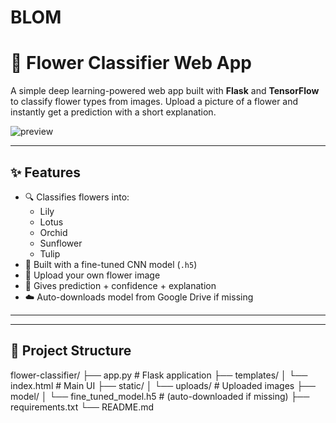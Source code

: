 # BLOM
# 🌸 Flower Classifier Web App

A simple deep learning-powered web app built with **Flask** and **TensorFlow** to classify flower types from images. Upload a picture of a flower and instantly get a prediction with a short explanation.

![preview](static/logo.png)

---

## ✨ Features

- 🔍 Classifies flowers into:
  - Lily
  - Lotus
  - Orchid
  - Sunflower
  - Tulip
- 🧠 Built with a fine-tuned CNN model (`.h5`)
- 📸 Upload your own flower image
- 📜 Gives prediction + confidence + explanation
- ☁️ Auto-downloads model from Google Drive if missing

---


---

## 🧩 Project Structure

flower-classifier/
├── app.py                  # Flask application
├── templates/
│   └── index.html          # Main UI
├── static/
│   └── uploads/            # Uploaded images
├── model/
│   └── fine_tuned_model.h5 # (auto-downloaded if missing)
├── requirements.txt
└── README.md

